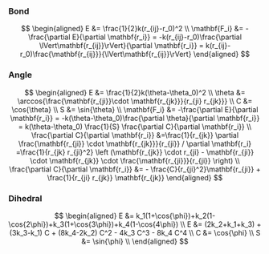 ### Bond
$$
\begin{aligned}
E &= \frac{1}{2}k(r_{ij}-r_0)^2 \\
\mathbf{F_i} &= -\frac{\partial E}{\partial \mathbf{r_i}}
= -k(r_{ij}-r_0)\frac{\partial \lVert\mathbf{r_{ij}}\rVert}{\partial \mathbf{r_i}}
= k(r_{ij}-r_0)\frac{\mathbf{r_{ij}}}{\lVert\mathbf{r_{ij}}\rVert}
\end{aligned}
$$

### Angle
$$
\begin{aligned}
E &= \frac{1}{2}k(\theta-\theta_0)^2 \\
\theta &= \arccos{\frac{\mathbf{r_{ji}}\cdot \mathbf{r_{jk}}}{r_{ji} r_{jk}}} \\
C &= \cos{\theta} \\
S &= \sin{\theta} \\
\mathbf{F_i} &= -\frac{\partial E}{\partial \mathbf{r_i}} 
= -k(\theta-\theta_0)\frac{\partial \theta}{\partial \mathbf{r_i}}
= k(\theta-\theta_0) \frac{1}{S} \frac{\partial C}{\partial \mathbf{r_i}} \\
\frac{\partial C}{\partial \mathbf{r_i}} &=\frac{1}{r_{jk}} \partial \frac{\mathbf{r_{ji}} \cdot \mathbf{r_{jk}}}{r_{ji}} / \partial \mathbf{r_i}
=\frac{1}{r_{jk} r_{ji}^2} \left (\mathbf{r_{jk}} \cdot r_{ji} - \mathbf{r_{ji}} \cdot \mathbf{r_{jk}} \cdot \frac{\mathbf{r_{ji}}}{r_{ji}} \right) \\
\frac{\partial C}{\partial \mathbf{r_i}}  &= - \frac{C}{r_{ji}^2}\mathbf{r_{ji}} + \frac{1}{r_{ji} r_{jk}} \mathbf{r_{jk}}
\end{aligned}
$$

### Dihedral
$$
\begin{aligned}
E &= k_1(1+\cos{\phi})+k_2(1-\cos{2\phi})+k_3(1+\cos{3\phi})+k_4(1-\cos{4\phi}) \\
E &= (2k_2+k_1+k_3) + (3k_3-k_1) C + (8k_4-2k_2) C^2 - 4k_3 C^3 - 8k_4 C^4 \\
C &= \cos{\phi} \\
S &= \sin{\phi} \\
\end{aligned}
$$